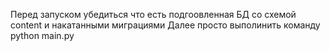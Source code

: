 Перед запуском убедиться что есть подгоовленная БД со схемой content и накатанными миграциями
Далее просто выполинить команду python main.py